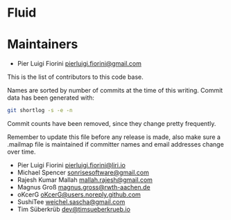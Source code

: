 Fluid
=====

# Maintainers

 * Pier Luigi Fiorini <pierluigi.fiorini@gmail.com>

This is the list of contributors to this code base.

Names are sorted by number of commits at the time of this writing.
Commit data has been generated with:

```sh
git shortlog -s -e -n
```

Commit counts have been removed, since they change pretty frequently.

Remember to update this file before any release is made, also make sure
a .mailmap file is maintained if committer names and email addresses
change over time.

 * Pier Luigi Fiorini <pierluigi.fiorini@liri.io>
 * Michael Spencer <sonrisesoftware@gmail.com>
 * Rajesh Kumar Mallah <mallah.rajesh@gmail.com>
 * Magnus Groß <magnus.gross@rwth-aachen.de>
 * oKcerG <oKcerG@users.noreply.github.com>
 * SushiTee <weichel.sascha@gmail.com>
 * Tim Süberkrüb <dev@timsueberkrueb.io>
